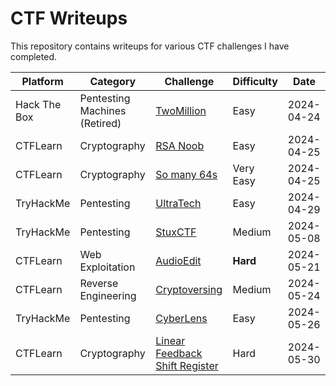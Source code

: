 # CTF Writeups

This repository contains writeups for various CTF challenges I have completed.

| Platform | Category | Challenge | Difficulty | Date |
|----------|----------|-----------|------------|------|
| Hack The Box | Pentesting Machines (Retired) | [TwoMillion](writeups/hackthebox/pentesting/twomillion/README.md) | Easy | 2024-04-24 |
| CTFLearn | Cryptography | [RSA Noob](writeups/ctflearn/cryptography/rsa_noob/README.md) | Easy | 2024-04-25 |
| CTFLearn | Cryptography | [So many 64s](writeups/ctflearn/cryptography/so_many_64s/README.md) | Very Easy | 2024-04-25 |
| TryHackMe | Pentesting | [UltraTech](writeups/tryhackme/pentesting/ultratech/README.md) | Easy | 2024-04-29
| TryHackMe | Pentesting | [StuxCTF](writeups/tryhackme/pentesting/StuxCTF/README.md) | Medium | 2024-05-08
| CTFLearn | Web Exploitation | [AudioEdit](writeups/ctflearn/Web/AudioEdit/README.md) | **Hard** | 2024-05-21 |
| CTFLearn | Reverse Engineering | [Cryptoversing](writeups/ctflearn/reverseEngineering/Cryptoversing/README.md) | Medium | 2024-05-24 |
| TryHackMe | Pentesting | [CyberLens](writeups/tryhackme/pentesting/CyberLens/README.md) | Easy | 2024-05-26 |
| CTFLearn | Cryptography | [Linear Feedback Shift Register](writeups/ctflearn/cryptography/Linear_feedback_Shift_Register/README.md) | Hard | 2024-05-30 |